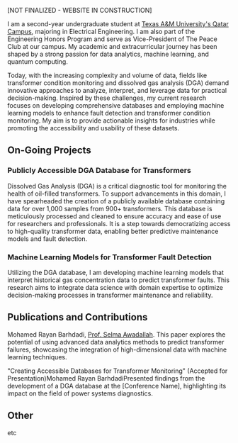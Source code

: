 [NOT FINALIZED - WEBSITE IN CONSTRUCTION]

I am a second-year undergraduate student at [Texas A&M University's Qatar Campus](https://www.qatar.tamu.edu/), majoring in Electrical Engineering. I am also part of the Engineering Honors Program and serve as Vice-President of The Peace Club at our campus. My academic and extracurricular journey has been shaped by a strong passion for data analytics, machine learning, and quantum computing.

Today, with the increasing complexity and volume of data, fields like transformer condition monitoring and dissolved gas analysis (DGA) demand innovative approaches to analyze, interpret, and leverage data for practical decision-making. Inspired by these challenges, my current research focuses on developing comprehensive databases and employing machine learning models to enhance fault detection and transformer condition monitoring. My aim is to provide actionable insights for industries while promoting the accessibility and usability of these datasets.

## On-Going Projects

### Publicly Accessible DGA Database for Transformers
Dissolved Gas Analysis (DGA) is a critical diagnostic tool for monitoring the health of oil-filled transformers. To support advancements in this domain, I have spearheaded the creation of a publicly available database containing data for over 1,000 samples from 900+ transformers. This database is meticulously processed and cleaned to ensure accuracy and ease of use for researchers and professionals. It is a step towards democratizing access to high-quality transformer data, enabling better predictive maintenance models and fault detection.

### Machine Learning Models for Transformer Fault Detection
Utilizing the DGA database, I am developing machine learning models that interpret historical gas concentration data to predict transformer faults. This research aims to integrate data science with domain expertise to optimize decision-making processes in transformer maintenance and reliability.

## Publications and Contributions
Mohamed Rayan Barhdadi, [Prof. Selma Awadallah](https://www.qatar.tamu.edu/academics/ecen/faculty-and-staff/dr.-selma-awadallah). This paper explores the potential of using advanced data analytics methods to predict transformer failures, showcasing the integration of high-dimensional data with machine learning techniques.

"Creating Accessible Databases for Transformer Monitoring" (Accepted for Presentation)Mohamed Rayan BarhdadiPresented findings from the development of a DGA database at the [Conference Name], highlighting its impact on the field of power systems diagnostics.

## Other
etc


